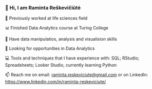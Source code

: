 ### 👋 Hi, I am Raminta Reškevičiūtė

:microscope: Previously worked at  life sciences field

:bar_chart: Finished Data Analytics course at Turing College

:blue_book: Have data manipulatios, analysis and visualision skills

:flashlight: Looking for opportunities in Data Analytics

:computer: Tools and techniques that I have experience with: SQL; RStudio; Spreadsheets; Looker Studio, currently learning Python

📫 Reach me on email: raminta.reskeviciute@gmail.com 
   or on LinkedIn: https://www.linkedin.com/in/raminta-reskeviciute/
